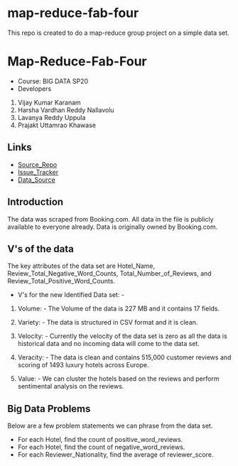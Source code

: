 # map-reduce-fab-four
This repo is created to do a map-reduce group project on a simple data set.

# Map-Reduce-Fab-Four
- Course: BIG DATA SP20
- Developers
1. Vijay Kumar Karanam
2. Harsha Vardhan Reddy Nallavolu
3. Lavanya Reddy Uppula
4. Prajakt Uttamrao Khawase

## Links
- [Source_Repo](https://github.com/KaranamVijayKumar/map-reduce-fab-four)
- [Issue_Tracker](https://github.com/KaranamVijayKumar/map-reduce-fab-four/issues)
- [Data_Source](https://www.kaggle.com/jiashenliu/515k-hotel-reviews-data-in-europe)

## Introduction
The data was scraped from Booking.com. All data in the file is publicly available to everyone already. Data is originally owned by Booking.com.

## V's of the data

The key attributes of the data set are Hotel_Name, Review_Total_Negative_Word_Counts, Total_Number_of_Reviews, and Review_Total_Positive_Word_Counts.

- V's for the new Identified Data set: -

1. Volume: - The Volume of the data is 227 MB and it contains 17 fields.

2. Variety: - The data is structured in CSV format and it is clean.

3. Velocity: - Currently the velocity of the data set is zero as all the data is historical data and no incoming data will come to the data set.

4. Veracity: - The data is clean and contains 515,000 customer reviews and scoring of 1493 luxury hotels across Europe.

5. Value: - We can cluster the hotels based on the reviews and perform sentimental analysis on the reviews.

## Big Data Problems

Below are a few problem statements we can phrase from the data set.

- For each Hotel, find the count of positive_word_reviews.
- For each Hotel, find the count of negative_word_reviews.
- For each Reviewer_Nationality, find the average of reviewer_score.
